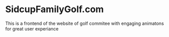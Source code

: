 # SidcupFamilyGolf.com
This is a frontend of the website of golf commitee with engaging animatons for great user experiance
